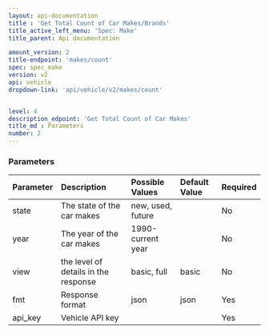```yaml
---
layout: api-documentation
title : 'Get Total Count of Car Makes/Brands'
title_active_left_menu: 'Spec: Make'
title_parent: Api documentation

amount_version: 2
title-endpoint: 'makes/count'
spec: spec_make
version: v2
api: vehicle
dropdown-link: 'api/vehicle/v2/makes/count'


level: 4
description_edpoint: 'Get Total Count of Car Makes'
title_md : Parameters
number: 2
---
```


### Parameters

| Parameter  | Description                           | Possible Values   | Default Value | Required |
|:-----------|:--------------------------------------|:----------------- |:------------- |:-------- |
| state      | The state of the car makes            | new, used, future |               | No       |
| year       | The year of the car makes             | 1990-current year |               | No       |
| view       | the level of details in the response  | basic, full		 | basic         | No       |
| fmt        | Response format                       | json              | json          | Yes      |
| api_key    | Vehicle API key                       |                   |               | Yes      |
